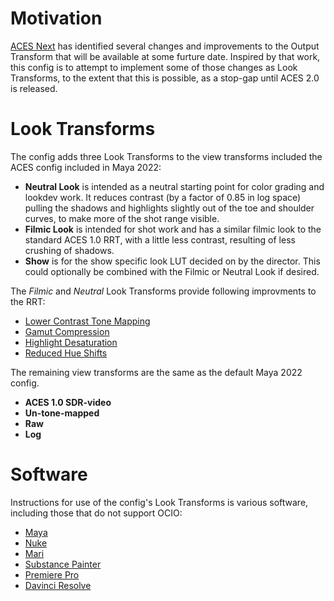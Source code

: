 # Motivation

[ACES Next](https://community.acescentral.com/c/aces-development-acesnext/67) has identified several changes and improvements to the Output Transform that will be available at some furture date. Inspired by that work,  this config is to attempt to implement some of those changes as Look Transforms, to the extent that this is possible, as a stop-gap until ACES 2.0 is released.

# Look Transforms
  
The config adds three Look Transforms to the view transforms included the ACES config included in Maya 2022:

- **Neutral Look**
   is intended as a neutral starting point for color grading and lookdev work. It reduces contrast (by a factor of 0.85 in log space) pulling the shadows and highlights slightly out of the toe and shoulder curves, to make more of the shot range visible. 
- **Filmic Look**
   is intended for shot work and has a similar filmic look to the standard ACES 1.0 RRT, with a little less contrast, resulting of less crushing of shadows. 
- **Show** is for the show specific look LUT decided on by the director. This could optionally be combined with the Filmic or Neutral Look if desired.

The *Filmic* and *Neutral* Look Transforms provide following improvments to the RRT:
  - [Lower Contrast Tone Mapping](../docs/tonemap.md)
  - [Gamut Compression](../docs/gamut.md)
  - [Highlight Desaturation](../docs/highlight.md)
  - [Reduced Hue Shifts](../docs/chroma.md)
  
The remaining view transforms are the same as the default Maya 2022 config.

- **ACES 1.0 SDR-video**
- **Un-tone-mapped** 
- **Raw** 
- **Log**

# Software

Instructions for use of the config's Look Transforms is various software, including those that do not support OCIO:

- [Maya](../docs/Maya.md)
- [Nuke](../docs/Nuke.md)
- [Mari](../docs/Mari.md)
- [Substance Painter](../docs/Substance.md)
- [Premiere Pro](../docs/Premiere.md)
- [Davinci Resolve](../docs/Resolve.md)
  
  



  




